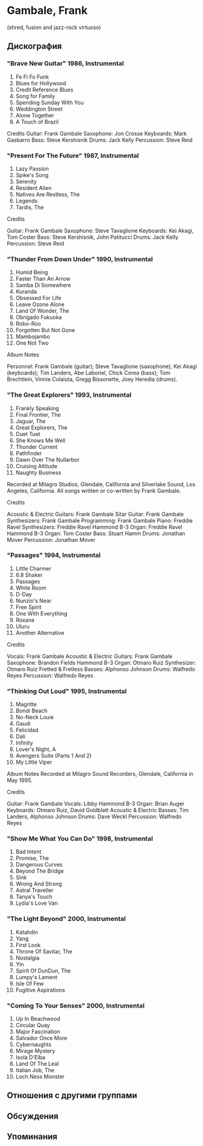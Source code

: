 # Gambale, Frank

(shred, fusion and jazz-rock virtuoso)

## Дискография

### "Brave New Guitar" 1986, Instrumental

1. Fe Fi Fo Funk  
2. Blues for Hollywood  
3. Credit Reference Blues  
4. Song for Family  
 5. Spending Sunday With You  
6. Weddington Street  
7. Alone Together  
8. A Touch of Brazil  


Credits 
Guitar: Frank Gambale 
Saxophone: Jon Crosse 
Keyboards: Mark Gasbarro 
Bass: Steve Kershisnik 
Drums: Jack Kelly 
Percussion: Steve Reid 
 

 

### "Present For The Future" 1987, Instrumental

1. Lazy Passion  
2. Spike's Song  
3. Serenity  
4. Resident Alien  
 5. Natives Are Restless, The  
6. Legends  
7. Tardis, The  
 
Credits 

Guitar: Frank Gambale 
Saxophone: Steve Tavaglione 
Keyboards: Kei Akagi, Tom Coster 
Bass: Steve Kershisnik, John Patitucci 
Drums: Jack Kelly 
Percussion: Steve Reid 
 



### "Thunder From Down Under" 1990, Instrumental

1. Humid Being  
2. Faster Than An Arrow  
3. Samba Di Somewhere  
4. Kuranda  
5. Obsessed For Life  
6. Leave Ozone Alone  
 7. Land Of Wonder, The  
8. Obrigado Fukuoka  
9. Robo-Roo  
10. Forgotten But Not Gone  
11. Mambojambo  
12. One Not Two  
 
Album Notes 

Personnel: Frank Gambale (guitar); Steve Tavaglione (saxophone); Kei Akagi (keyboards); Tim Landers, Abe Laboriel, Chick Corea (bass); Tom Brechtlein, Vinnie Colaiuta, Gregg Bissonette, Joey Heredia (drums).  






### "The Great Explorers" 1993, Instrumental

1. Frankly Speaking  
2. Final Frontier, The  
3. Jaguar, The  
4. Great Explorers, The  
5. Duet Tuet  
6. She Knows Me Well  
 7. Thunder Current  
8. Pathfinder  
9. Dawn Over The Nullarbor  
10. Cruising Altitude  
11. Naughty Business  
 
Recorded at Milagro Studios, Glendale, California and Silverlake Sound, Los Angeles, California. All songs written or co-written by Frank Gambale.  


Credits 

Acoustic & Electric Guitars: Frank Gambale 
Sitar Guitar: Frank Gambale 
Synthesizers: Frank Gambale 
Programming: Frank Gambale 
Piano: Freddie Ravel 
Synthesizers: Freddie Ravel 
Hammond B-3 Organ: Freddie Ravel 
Hammond B-3 Organ: Tom Coster 
Bass: Stuart Hamm 
Drums: Jonathan Mover 
Percussion: Jonathan Mover 
 



### "Passages" 1994, Instrumental

1. Little Charmer  
2. 6.8 Shaker  
3. Passages  
4. White Room  
5. D-Day  
6. Nunzio's Near  
7. Free Spirit  
8. One With Everything  
9. Roxana  
10. Uluru  
11. Another Alternative  
 

Credits 

Vocals: Frank Gambale 
Acoustic & Electric Guitars: Frank Gambale 
Saxophone: Brandon Fields 
Hammond B-3 Organ: Otmaro Ruiz 
Synthesizer: Otmaro Ruiz 
Fretted & Fretless Basses: Alphonso Johnson 
Drums: Walfredo Reyes 
Percussion: Walfredo Reyes 
 

 



    






### "Thinking Out Loud" 1995, Instrumental

1. Magritte  
2. Bondi Beach  
3. No-Neck Louie  
4. Gaudi  
5. Felicidad  
6. Dali  
7. Infinity  
8. Lover's Night, A  
9. Avengers Suite (Parts 1 And 2)  
10. My Little Viper  
 

Album Notes 
Recorded at Milagro Sound Recorders, Glendale, California in May 1995.  


Credits 

Guitar: Frank Gambale 
Vocals: Libby 
Hammond B-3 Organ: Brian Auger 
Keyboards: Otmaro Ruiz, David Goldblatt 
Acoustic & Electric Basses: Tim Landers, Alphonso Johnson 
Drums: Dave Weckl 
Percussion: Walfredo Reyes 
 

 










### "Show Me What You Can Do" 1998, Instrumental

1. Bad Intent  
2. Promise, The  
3. Dangerous Curves  
4. Beyond The Bridge  
5. Sink  
6. Wrong And Strong  
7. Astral Traveller  
8. Tanya's Touch  
9. Lydia's Love Van  
 

### "The Light Beyond" 2000, Instrumental

1. Katahdin  
2. Yang  
3. First Look  
4. Throne Of Savitar, The  
5. Nostalgia  
 6. Yin  
7. Spirit Of DunDun, The  
8. Lumpy's Lament  
9. Isle Of Few  
10. Fugitive Aspirations  
 

### "Coming To Your Senses" 2000, Instrumental

1. Up In Beachwood  
2. Circular Quay  
3. Major Fascination  
4. Salvador Once More  
5. Cybernaughts  
 6. Mirage Mystery  
7. Isola D'Elba  
8. Land Of The Leal  
9. Italian Job, The  
10. Loch Ness Monster  
 


## Отношения с другими группами


## Обсуждения


## Упоминания

